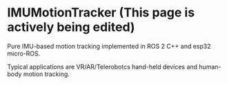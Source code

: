 # IMUMotionTracker (This page is actively being edited)

Pure IMU-based motion tracking implemented in ROS 2 C++ and esp32 micro-ROS.

Typical applications are VR/AR/Telerobotcs hand-held devices and human-body motion tracking.
